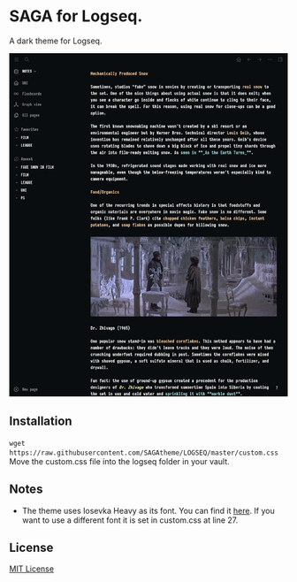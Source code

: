 # SAGA for Logseq.

A dark theme for Logseq.

![Screenshot](./screenshot.png) </br>

## Installation
`wget https://raw.githubusercontent.com/SAGAtheme/LOGSEQ/master/custom.css` </br>
Move the custom.css file into the logseq folder in your vault. 


## Notes
- The theme uses Iosevka Heavy as its font. You can find it [here](https://github.com/be5invis/Iosevka). If you want to use a different font it is set in custom.css at line 27. </br>

## License

[MIT License](./LICENSE)


